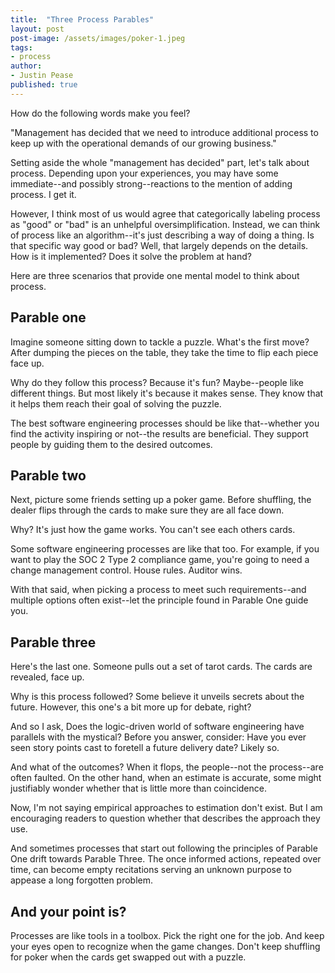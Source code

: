 ```yaml
---
title:  "Three Process Parables"
layout: post
post-image: /assets/images/poker-1.jpeg
tags:
- process
author: 
- Justin Pease
published: true
---
```


How do the following words make you feel?

"Management has decided that we need to introduce additional process to keep up
with the operational demands of our growing business."

Setting aside the whole "management has decided" part, let's talk about process.
Depending upon your experiences, you may have some immediate--and possibly
strong--reactions to the mention of adding process. I get it.

However, I think most of us would agree that categorically labeling process as
"good" or "bad" is an unhelpful oversimplification. Instead, we can think of
process like an algorithm--it's just describing a way of doing a thing. Is that
specific way good or bad? Well, that largely depends on the details. How is it
implemented? Does it solve the problem at hand?

Here are three scenarios that provide one mental model to think about process.

## Parable one

Imagine someone sitting down to tackle a puzzle. What's the first move? After
dumping the pieces on the table, they take the time to flip each piece face up.

Why do they follow this process? Because it's fun? Maybe--people like different
things. But most likely it's because it makes sense. They know that it helps
them reach their goal of solving the puzzle.

The best software engineering processes should be like that--whether you find
the activity inspiring or not--the results are beneficial. They support people
by guiding them to the desired outcomes.

## Parable two

Next, picture some friends setting up a poker game. Before shuffling, the dealer
flips through the cards to make sure they are all face down.

Why? It's just how the game works. You can't see each others cards.

Some software engineering processes are like that too. For example, if you want
to play the SOC 2 Type 2 compliance game, you're going to need a change
management control. House rules. Auditor wins.

With that said, when picking a process to meet such requirements--and multiple
options often exist--let the principle found in Parable One guide you.

## Parable three

Here's the last one. Someone pulls out a set of tarot cards. The cards are
revealed, face up.

Why is this process followed? Some believe it unveils secrets about the future.
However, this one's a bit more up for debate, right?

And so I ask, Does the logic-driven world of software engineering have parallels
with the mystical? Before you answer, consider: Have you ever seen story points
cast to foretell a future delivery date? Likely so.

And what of the outcomes? When it flops, the people--not the process--are often
faulted. On the other hand, when an estimate is accurate, some might justifiably
wonder whether that is little more than coincidence.

Now, I'm not saying empirical approaches to estimation don't exist. But I am
encouraging readers to question whether that describes the approach they use.

And sometimes processes that start out following the principles of Parable One
drift towards Parable Three. The once informed actions, repeated over time,
can become empty recitations serving an unknown purpose to appease a long
forgotten problem.

## And your point is?

Processes are like tools in a toolbox. Pick the right one for the job. And keep
your eyes open to recognize when the game changes. Don't keep shuffling for
poker when the cards get swapped out with a puzzle.
